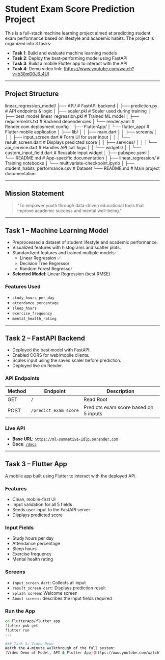 # Student Exam Score Prediction Project

This is a full-stack machine learning project aimed at predicting student exam performance based on lifestyle and academic habits. The project is organized into 3 tasks:

- **Task 1**: Build and evaluate machine learning models
- **Task 2**: Deploy the best-performing model using FastAPI
- **Task 3**: Build a mobile Flutter app to interact with the API
- **Task 4**: Demo video link: (https://www.youtube.com/watch?v=b30mD0J6_4U)

---

## Project Structure

linear_regression_model/
├── API/                        # FastAPI backend
│   ├── prediction.py           # API endpoints & logic
│   ├── scaler.pkl              # Scaler used during training
│   ├── best_model_linear_regression.pkl  # Trained ML model
│   ├── requirements.txt        # Backend dependencies
│   └── render.yaml             # Render.com deployment config
│
├── FlutterApp/
│   └── flutter_app/            # Flutter mobile application
│       ├── lib/
│       │   ├── main.dart
│       │   ├── screens/
│       │   │   ├── input_screen.dart       # Form UI for user input
│       │   │   └── result_screen.dart      # Displays predicted score
│       │   ├── services/
│       │   │   └── api_service.dart        # Handles API call logic
│       │   └── widgets/
│       │       └── custom_input_field.dart # Reusable input widget
│       ├── pubspec.yaml
│       └── README.md            # App-specific documentation
│
├── linear_regression/          # Training notebooks
│   └── multivariate-checkpoint.ipynb
│
├── student_habits_performance.csv  # Dataset
└── README.md                   # Main project documentation



---

## Mission Statement

> "To empower youth through data-driven educational tools that improve academic success and mental well-being."

---

## Task 1 – Machine Learning Model

- Preprocessed a dataset of student lifestyle and academic performance.
- Visualized features with histograms and scatter plots.
- Standardized features and trained multiple models:
  - Linear Regression ✅
  - Decision Tree Regressor
  - Random Forest Regressor
- **Selected Model**: Linear Regression (best RMSE)

### Features Used

- `study_hours_per_day`
- `attendance_percentage`
- `sleep_hours`
- `exercise_frequency`
- `mental_health_rating`

---

## Task 2 – FastAPI Backend

- Deployed the best model with FastAPI.
- Enabled CORS for web/mobile clients.
- Scales input using the saved scaler before prediction.
- Deployed live on Render.

### API Endpoints

| Method | Endpoint | Description |
|--------|----------|-------------|
| GET | `/` | Read Root |
| POST | `/predict_exam_score` | Predicts exam score based on 5 inputs |

### Live API

- **Base URL**: [`https://ml-summative-1dlp.onrender.com`](https://ml-summative-1dlp.onrender.com)
- **Docs**: [`/docs`](https://ml-summative-1dlp.onrender.com/docs)

---

## Task 3 – Flutter App

A mobile app built using Flutter to interact with the deployed API.

### Features

- Clean, mobile-first UI
- Input validation for all 5 fields
- Sends user input to the FastAPI server
- Displays predicted score


### Input Fields

- Study hours per day
- Attendance percentage
- Sleep hours
- Exercise frequency
- Mental health rating

### Screens

- `input_screen.dart`: Collects all input
- `result_screen.dart`: Displays prediction result
- `Splash screen`: Welcome screen
- `About screen` : describes the input fields required

### Run the App

```bash
cd FlutterApp/flutter_app
flutter pub get
flutter run
---

### Task 4: Video Demo
Watch the 4-minute walkthrough of the full system:  
[Video Demo of Model, API & Flutter App](https://www.youtube.com/watch?v=b30mD0J6_4U)

